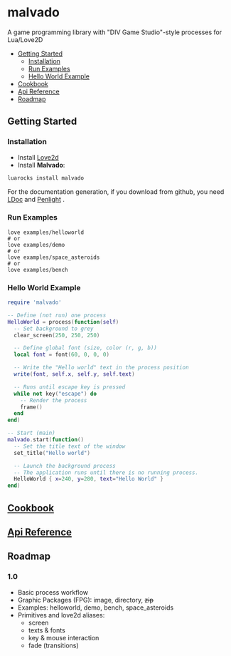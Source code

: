 # malvado
A game programming library with  "DIV Game Studio"-style processes for Lua/Love2D

- [Getting Started](#getting-started)
  - [Installation](#installation)
  - [Run Examples](#examples)
  - [Hello World Example](#hello-world-example)
- [Cookbook](#cookbook)
- [Api Reference](#api-reference)
- [Roadmap](#roadmap)

## Getting Started

### Installation
* Install [Love2d](https://love2d.org/)
* Install **Malvado**:
```bash
luarocks install malvado
```
For the documentation generation, if you download from github, you need [LDoc](https://github.com/stevedonovan/LDoc) and [Penlight](https://github.com/stevedonovan/Penlight) .

### Run Examples
```
love examples/helloworld
# or
love examples/demo
# or
love examples/space_asteroids
# or
love examples/bench
```

### Hello World Example

```lua
require 'malvado'

-- Define (not run) one process
HelloWorld = process(function(self)
  -- Set background to grey
  clear_screen(250, 250, 250)

  -- Define global font (size, color (r, g, b))
  local font = font(60, 0, 0, 0)

  -- Write the "Hello world" text in the process position
  write(font, self.x, self.y, self.text)

  -- Runs until escape key is pressed
  while not key("escape") do
    -- Render the process
    frame()
  end
end)

-- Start (main)
malvado.start(function()
  -- Set the title text of the window
  set_title("Hello world")

  -- Launch the background process
  -- The application runs until there is no running process.
  HelloWorld { x=240, y=280, text="Hello World" }
end)
```

## [Cookbook](doc/cookbook.md)

## [Api Reference](https://cdn.rawgit.com/jepemo/malvado/master/doc/index.html)

## Roadmap
### 1.0
- Basic process workflow
- Graphic Packages (FPG): image, directory, ~~zip~~
- Examples: helloworld, demo, bench, space_asteroids
- Primitives and love2d aliases:
  - screen
  - texts & fonts
  - key & mouse interaction
  - fade (transitions)
